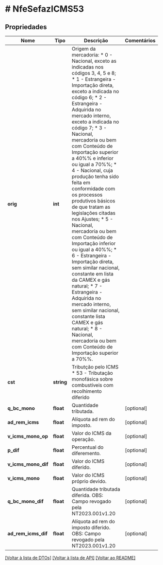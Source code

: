 # # NfeSefazICMS53

## Propriedades

Nome | Tipo | Descrição | Comentários
------------ | ------------- | ------------- | -------------
**orig** | **int** | Origem da mercadoria:  * 0 - Nacional, exceto as indicadas nos códigos 3, 4, 5 e 8;  * 1 - Estrangeira - Importação direta, exceto a indicada no código 6;  * 2 - Estrangeira - Adquirida no mercado interno, exceto a indicada no código 7;  * 3 - Nacional, mercadoria ou bem com Conteúdo de Importação superior a 40%% e inferior ou igual a 70%%;  * 4 - Nacional, cuja produção tenha sido feita em conformidade com os processos produtivos básicos de que tratam as legislações citadas nos Ajustes;  * 5 - Nacional, mercadoria ou bem com Conteúdo de Importação inferior ou igual a 40%%;  * 6 - Estrangeira - Importação direta, sem similar nacional, constante em lista da CAMEX e gás natural;  * 7 - Estrangeira - Adquirida no mercado interno, sem similar nacional, constante lista CAMEX e gás natural;  * 8 - Nacional, mercadoria ou bem com Conteúdo de Importação superior a 70%%. |
**cst** | **string** | Tributção pelo ICMS  * 53 - Tributação monofásica sobre combustíveis com recolhimento diferido |
**q_bc_mono** | **float** | Quantidade tributada. | [optional]
**ad_rem_icms** | **float** | Alíquota ad rem do imposto. | [optional]
**v_icms_mono_op** | **float** | Valor do ICMS da operação. | [optional]
**p_dif** | **float** | Percentual do diferemento. | [optional]
**v_icms_mono_dif** | **float** | Valor do ICMS diferido. | [optional]
**v_icms_mono** | **float** | Valor do ICMS próprio devido. | [optional]
**q_bc_mono_dif** | **float** | Quantidade tributada diferida.  OBS: Campo revogado pela NT2023.001v1.20 | [optional]
**ad_rem_icms_dif** | **float** | Alíquota ad rem do imposto diferido.  OBS: Campo revogado pela NT2023.001v1.20 | [optional]

[[Voltar à lista de DTOs]](../../README.md#models) [[Voltar à lista de API]](../../README.md#endpoints) [[Voltar ao README]](../../README.md)
